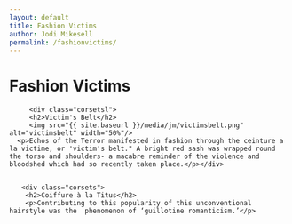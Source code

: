 ```yaml
---
layout: default
title: Fashion Victims
author: Jodi Mikesell
permalink: /fashionvictims/
---
```

<div class="exhibits-button">
   <h1>Fashion Victims</h1>

         <div class="corsetsl">
    	 <h2>Victim's Belt</h2>
         <img src="{{ site.baseurl }}/media/jm/victimsbelt.png" alt="victimsbelt" width="50%"/>
      <p>Echos of the Terror manifested in fashion through the ceinture a la victime, or 'victim's belt." A bright red sash was wrapped round the torso and shoulders- a macabre reminder of the violence and bloodshed which had so recently taken place.</p></div>


       <div class="corsets">
    	<h2>Coiffure à la Titus</h2>
    	<p>Contributing to this popularity of this unconventional hairstyle was the  phenomenon of ‘guillotine romanticism.’</p>

</div>
</div>
